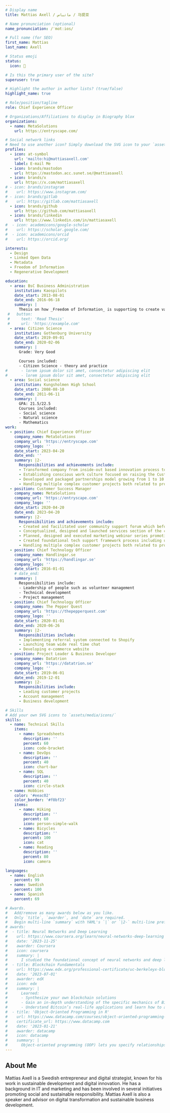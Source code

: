 ```yaml
---
# Display name
title: Mattias Axell / ماتياس / 马提亚

# Name pronunciation (optional)
name_pronunciation: /ˈmɑtːiɑs/

# Full name (for SEO)
first_name: Mattias
last_name: Axell

# Status emoji
status:
  icon: 🍵

# Is this the primary user of the site?
superuser: true

# Highlight the author in author lists? (true/false)
highlight_name: true

# Role/position/tagline
role: Chief Experience Officer

# Organizations/Affiliations to display in Biography blox
organizations:
  - name: MetaSolutions
    url: https://entryscape.com/

# Social network links
# Need to use another icon? Simply download the SVG icon to your `assets/media/icons/` folder.
profiles:
  - icon: at-symbol
    url: 'mailto:hi@mattiasaxell.com'
    label: E-mail Me
  - icon: brands/mastodon
    url: https://mastodon.acc.sunet.se/@mattiasaxell
  - icon: brands/x
    url: https://x.com/mattiasaxell
# - icon: brands/instagram
#    url: https://www.instagram.com/
# - icon: brands/gitlab
#    url: https://gitlab.com/mattiasaxell
  - icon: brands/github
    url: https://github.com/mattiasaxell
  - icon: brands/linkedin
    url: https://www.linkedin.com/in/mattiasaxell
#  - icon: academicons/google-scholar
#    url: https://scholar.google.com/
#  - icon: academicons/orcid
#    url: https://orcid.org/

interests:
  - Design
  - Linked Open Data
  - Metadata
  - Freedom of Information
  - Regenerative Development

education:
  - area: BsC Business Administration
    institution: Kaospilots
    date_start: 2013-08-01
    date_end: 2016-06-18
    summary: |
      Thesis on how _Freedom of Information_ is supporting to create value when it's easily available as a citizen right and easy to use digitally. Supervised by [MsC Pete Sims](https://www.kaospilot.dk/obituary-for-pete-sims/). Presented project at 3 conferences with the contributions and project being discussed at conference panels.
 #   button:
 #     text: 'Read Thesis'
 #     url: 'https://example.com'
  - area: Citizen Science
    institution: Gothenburg University
    date_start: 2019-09-01
    date_end: 2020-02-06
    summary: |
      Grade: Very Good

      Courses included:
      - Citizen Science - theory and practice
#      - lorem ipsum dolor sit amet, consectetur adipiscing elit
#      - lorem ipsum dolor sit amet, consectetur adipiscing elit
  - area: Social science
    institution: Kungsholmen High School
    date_start: 2008-08-10
    date_end: 2011-06-11
    summary: |
      GPA: 21.5/22.5
      Courses included:
      - Social science
      - Natural science
      - Mathematics
work:
  - position: Chief Experience Officer
    company_name: MetaSolutions
    company_url: 'https://entryscape.com'
    company_logo: ''
    date_start: 2023-04-20
    date_end: ''
    summary: |2-
      Responsibilities and achievements include:
      - Transformed company from inside-out based innovation process to combining niche expertise with prospecting customer and existing customer needs supporting new sales and upsales.
      - Establishing conscious work culture focused on raising the Customer Satisfaction Measurement where customers became ambassadors on marketing website materials and webinar co-hosts educating and marketing to prospecting customers.
      - Developed and packaged partnerships model growing from 1 to 10 partners.
      - Handling multiple complex customer projects both related to product and consulting.
  - position: Customer Success Manager
    company_name: MetaSolutions
    company_url: 'https://entryscape.com'
    company_logo: ''
    date_start: 2020-04-20
    date_end: 2023-04-20
    summary: |2-
      Responsibilities and achievements include:
      - Created and facilitated user community support forum which before was non-existent. Established FAQ sections covering majority of support issues.
      - Conceptualized, designed and launched services section of the company website meeting demand from customer base.
      - Planned, designed and executed marketing webinar series promoting open source product and services.
      - Created foundational tech support framework process including use of user support forum, help desk for technical support, user documentation.
      - Handling multiple complex customer projects both related to product and consulting.
  - position: Chief Technology Officer
    company_name: Handlingar.se
    company_url: 'https://handlingar.se'
    company_logo: ''
    date_start: 2016-01-01
    # date_end: 
    summary: |
      Responsibilities include:
      - Leadership of people such as volunteer management
      - Technical development
      - Project management
  - position: Chief Technology Officer
    company_name: The Pepper Quest
    company_url: 'https://thepepperquest.com'
    company_logo: ''
    date_start: 2020-01-01
    date_end: 2020-06-26
    summary: |2-
      Responsibilities include:
      - Implementing referral system connected to Shopify
      - Launching team wide real time chat
      - Developing e-commerce website
  - position: Project Leader & Business Developer
    company_name: Datatrion
    company_url: 'https://datatrion.se'
    company_logo: ''
    date_start: 2019-06-01
    date_end: 2019-12-01
    summary: |2-
      Responsibilities include:
      - Leading customer projects
      - Account management
      - Business development

# Skills
# Add your own SVG icons to `assets/media/icons/`
skills:
  - name: Technical Skills
    items:
      - name: Spreadsheets
        description: ''
        percent: 60
        icon: code-bracket
      - name: DevOps
        description: ''
        percent: 40
        icon: chart-bar
      - name: SQL
        description: ''
        percent: 40
        icon: circle-stack
  - name: Hobbies
    color: '#eeac02'
    color_border: '#f0bf23'
    items:
      - name: Hiking
        description: ''
        percent: 60
        icon: person-simple-walk
      - name: Bicycles
        description: ''
        percent: 100
        icon: cat
      - name: Reading
        description: ''
        percent: 80
        icon: camera

languages:
  - name: English
    percent: 99
  - name: Swedish
    percent: 100
  - name: Spanish
    percent: 69

# Awards.
#   Add/remove as many awards below as you like.
#   Only `title`, `awarder`, and `date` are required.
#   Begin multi-line `summary` with YAML's `|` or `|2-` multi-line prefix and indent 2 spaces below.
# awards:
#  - title: Neural Networks and Deep Learning
#    url: https://www.coursera.org/learn/neural-networks-deep-learning
#    date: '2023-11-25'
#    awarder: Coursera
#    icon: coursera
#    summary: |
#      I studied the foundational concept of neural networks and deep learning. By the end, I was familiar with the significant technological trends driving the rise of deep learning; build, train, and apply fully connected deep neural networks; implement efficient (vectorized) neural networks; identify key parameters in a neural network’s architecture; and apply deep learning to your own applications.
#  - title: Blockchain Fundamentals
#    url: https://www.edx.org/professional-certificate/uc-berkeleyx-blockchain-fundamentals
#    date: '2023-07-01'
#    awarder: edX
#    icon: edx
#    summary: |
#      Learned:
#      - Synthesize your own blockchain solutions
#      - Gain an in-depth understanding of the specific mechanics of Bitcoin
#      - Understand Bitcoin’s real-life applications and learn how to attack and destroy Bitcoin, Ethereum, smart contracts and Dapps, and alternatives to Bitcoin’s Proof-of-Work consensus algorithm
#  - title: 'Object-Oriented Programming in R'
#    url: https://www.datacamp.com/courses/object-oriented-programming-with-s3-and-r6-in-r
#    certificate_url: https://www.datacamp.com
#    date: '2023-01-21'
#    awarder: datacamp
#    icon: datacamp
#    summary: |
#      Object-oriented programming (OOP) lets you specify relationships between functions and the objects that they can act on, helping you manage complexity in your code. This is an intermediate level course, providing an introduction to OOP, using the S3 and R6 systems. S3 is a great day-to-day R programming tool that simplifies some of the functions that you write. R6 is especially useful for industry-specific analyses, working with web APIs, and building GUIs.
---
```


## About Me

Mattias Axell is a Swedish entrepreneur and digital strategist, known for his work in sustainable development and digital innovation. He has a background in IT and marketing and has been involved in several initiatives promoting social and sustainable responsibility. Mattias Axell is also a speaker and advisor on digital transformation and sustainable business development.

